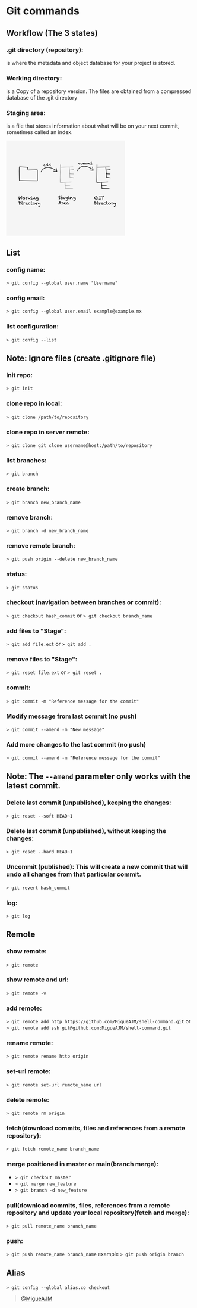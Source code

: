 # **Git commands**

## Workflow (The 3 states)

### .git directory (repository):

is where the metadata and object database for your project is stored.

### Working directory:

is a Copy of a repository version. The files are obtained from a compressed database of the .git directory

### Staging area:

is a file that stores information about what will be on your next commit, sometimes called an index.

<img style="width: 20rem" src="https://raw.githubusercontent.com/MigueAJM/shell-command/master/image/git/states.png?token=GHSAT0AAAAAABV6EFAN7KFIP4VIOZEECVSUYWB33VQ" alt="3 states">

## List

### config name:

`> git config --global user.name "Username"`

### config email:

`> git config --global user.email example@example.mx`

### list configuration:

`> git config --list`

## Note: Ignore files (create .gitignore file)

### Init repo:

`> git init`

### clone repo in local:

`> git clone /path/to/repository `

### clone repo in server remote:

`> git clone git clone username@host:/path/to/repository `

### list branches:

`> git branch`

### create branch:

`> git branch new_branch_name`

### remove branch:

`> git branch -d new_branch_name`

### remove remote branch:

`> git push origin --delete new_branch_name`

### status:

`> git status`

### checkout (navigation between branches or commit):

`> git checkout hash_commit` or `> git checkout branch_name`

### add files to "Stage":

`> git add file.ext` or `> git add .`

### remove files to "Stage":

`> git reset file.ext` or `> git reset .`

### commit:

`> git commit -m "Reference message for the commit"`

### Modify message from last commit (no push)

`> git commit --amend -m "New message"`

### Add more changes to the last commit (no push)

`> git commit --amend -m "Reference message for the commit"`

## Note: The `--amend` parameter only works with the latest commit.

### Delete last commit (unpublished), keeping the changes:

`> git reset --soft HEAD~1`

### Delete last commit (unpublished), without keeping the changes:

`> git reset --hard HEAD~1`

### Uncommit (published): This will create a new commit that will undo all changes from that particular commit.

`> git revert hash_commit`

### log:

`> git log`

## Remote

### show remote:

`> git remote`

### show remote and url:

`> git remote -v`

### add remote:

`> git remote add http https://github.com/MigueAJM/shell-command.git` or `> git remote add ssh git@github.com:MigueAJM/shell-command.git`

### rename remote:

`> git remote rename http origin`

### set-url remote:

`> git remote set-url remote_name url`

### delete remote:

`> git remote rm origin`

### fetch(download commits, files and references from a remote repository):

`> git fetch remote_name branch_name`

### merge positioned in master or main(branch merge):

- `> git checkout master`
- `> git merge new_feature`
- `> git branch -d new_feature`

### pull(download commits, files, references from a remote repository and update your local repository(fetch and merge):

`> git pull remote_name branch_name`

### push:

`> git push remote_name branch_name` example `> git push origin branch`

## Alias

`> git config --global alias.co checkout`

> [@MigueAJM](https://twitter.com/migueajm)
